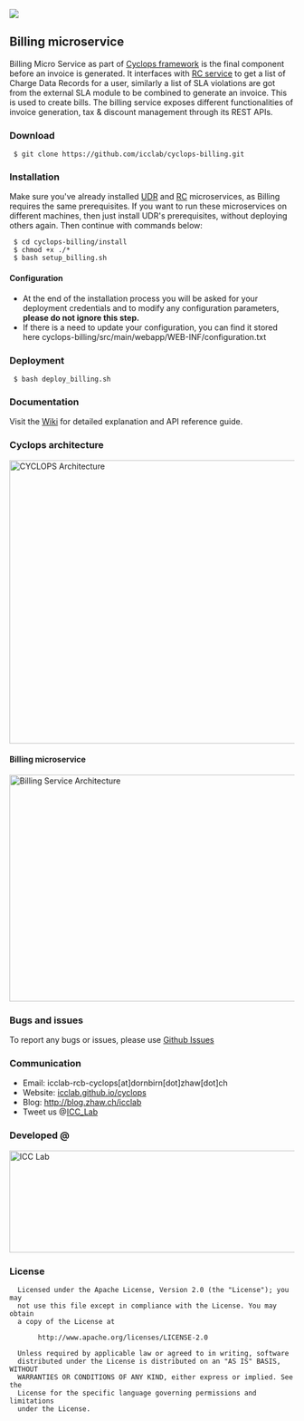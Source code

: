 <a href="http://icclab.github.io/cyclops" target="_blank"><img align="middle" src="http://icclab.github.io/cyclops/assets/images/logo_big.png"></img></a>

## Billing microservice
Billing Micro Service as part of <a href="http://icclab.github.io/cyclops">Cyclops framework</a> is the final component before an invoice is generated. It interfaces with <a href="https://github.com/icclab/cyclops-rc">RC service</a> to get a list of Charge Data Records for a user, similarly a list of SLA violations are got from the external SLA module to be combined to generate an invoice. This is used to create bills. The billing service exposes different functionalities of invoice generation, tax & discount management through its REST APIs. 

### Download
     $ git clone https://github.com/icclab/cyclops-billing.git
### Installation
Make sure you've already installed <a href="https://github.com/icclab/cyclops-udr" target="_blank">UDR</a> and <a href="https://github.com/icclab/cyclops-rc" target="_blank">RC</a> microservices, as Billing requires the same prerequisites. If you want to run these microservices on different machines, then just install UDR's prerequisites, without deploying others again. Then continue with commands below:

     $ cd cyclops-billing/install
     $ chmod +x ./*
     $ bash setup_billing.sh

#### Configuration
 * At the end of the installation process you will be asked for your deployment credentials and to modify any configuration parameters, **please do not ignore this step.**
 * If there is a need to update your configuration, you can find it stored here cyclops-billing/src/main/webapp/WEB-INF/configuration.txt

### Deployment
     $ bash deploy_billing.sh

### Documentation
  Visit the <a href="https://github.com/icclab/cyclops-billing/wiki">Wiki</a> for detailed explanation and API reference guide.

### Cyclops architecture
<img align="middle" src="http://blog.zhaw.ch/icclab/files/2013/05/overall_architecture.png" alt="CYCLOPS Architecture" height="500" width="600"></img>

#### Billing microservice
<img align="middle" src="http://icclab.github.io/cyclops/assets/images/architecture/billing.png" alt="Billing Service Architecture" height="400" width="700"></img>

### Bugs and issues
  To report any bugs or issues, please use <a href="https://github.com/icclab/cyclops-billing/issues">Github Issues</a>
  
### Communication
  * Email: icclab-rcb-cyclops[at]dornbirn[dot]zhaw[dot]ch
  * Website: <a href="http://icclab.github.io/cyclops" target="_blank">icclab.github.io/cyclops</a>
  * Blog: <a href="http://blog.zhaw.ch/icclab" target="_blank">http://blog.zhaw.ch/icclab</a>
  * Tweet us @<a href="https://twitter.com/ICC_Lab">ICC_Lab</a>
   
### Developed @
<img src="http://blog.zhaw.ch/icclab/files/2014/04/icclab_logo.png" alt="ICC Lab" height="180" width="620"></img>

### License
 
      Licensed under the Apache License, Version 2.0 (the "License"); you may
      not use this file except in compliance with the License. You may obtain
      a copy of the License at
 
           http://www.apache.org/licenses/LICENSE-2.0
 
      Unless required by applicable law or agreed to in writing, software
      distributed under the License is distributed on an "AS IS" BASIS, WITHOUT
      WARRANTIES OR CONDITIONS OF ANY KIND, either express or implied. See the
      License for the specific language governing permissions and limitations
      under the License.